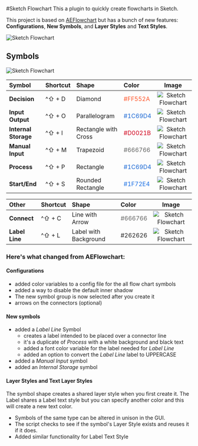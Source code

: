 #Sketch Flowchart
This a plugin to quickly create flowcharts in Sketch. 

This project is based on [AEFlowchart](https://github.com/tadija/AEFlowchart) but has a bunch of new features: **Configurations**, **New Symbols**, and **Layer Styles** and **Text Styles**.

![Sketch Flowchart](http://alienresident.net/demo/sketch-flowchart/sketch-flowchart.gif)

## Symbols
![Sketch Flowchart](http://alienresident.net/demo/sketch-flowchart/sketch-flowchart-menu.png)


| Symbol   	   | Shortcut | Shape   | Color   | Image |
|:------------|:----------|:--------|:--------|:--------:|
| **Decision**    | ^⇧ + D    | Diamond | <span style="color: #FF552A">#FF552A</span> | ![Sketch Flowchart](http://alienresident.net/demo/sketch-flowchart/symbols/decision.png) |
| **Input Output** | ^⇧ + O    | Parallelogram | <span style="color: #1C69D4">#1C69D4</span> | ![Sketch Flowchart](http://alienresident.net/demo/sketch-flowchart/symbols/input-output.png) |
| **Internal Storage** | ^⇧ + I  | Rectangle with Cross | <span style="color: #D0021B">#D0021B</span> | ![Sketch Flowchart](http://alienresident.net/demo/sketch-flowchart/symbols/internal-storage.png) |
| **Manual Input** | ^⇧ + M  | Trapezoid | <span style="color: #666766">#666766</span> | ![Sketch Flowchart](http://alienresident.net/demo/sketch-flowchart/symbols/manual-input.png) |
| **Process** | ^⇧ + P  | Rectangle | <span style="color: #1C69D4">#1C69D4</span> | ![Sketch Flowchart](http://alienresident.net/demo/sketch-flowchart/symbols/process.png) |
| **Start/End** | ^⇧ + S  | Rounded Rectangle | <span style="color: #1F72E4">#1F72E4</span> | ![Sketch Flowchart](http://alienresident.net/demo/sketch-flowchart/symbols/start-end.png) |

| Other   	   | Shortcut | Shape   | Color   | Image |
|:------------|:----------|:--------|:--------|:--------:|
| **Connect**    | ^⇧ + C    | Line with Arrow | <span style="color: #666766">#666766</span> | ![Sketch Flowchart](http://alienresident.net/demo/sketch-flowchart/symbols/arrow.png) |
| **Label Line** | ^⇧ + L    | Label with Background | <span style="color: #262626">#262626</span> | ![Sketch Flowchart](http://alienresident.net/demo/sketch-flowchart/symbols/label.png) |

### Here's what changed from AEFlowchart:
#### Configurations
* added color variables to a config file for the all flow chart symbols
* added a way to disable the default inner shadow
* The new symbol group is now selected after you create it
* arrows on the connectors (optional)

#### New symbols 
* added a *Label Line* Symbol
	* creates a label intended to be placed over a connector line  
  	* it's a duplicate of *Process* with a white background and black text
	* added a font color variable for the label needed for *Label Line* 
	* added an option to convert the *Label Line* label to UPPERCASE
* added a *Manual Input* symbol
* added an *Internal Storage* symbol

#### Layer Styles and Text Layer Styles

The symbol shape creates a shared layer style when you first create it. The Label shares a Label text style but you can specify another color and this will create a new text color.
 
* Symbols of the same type can be altered in unison in the GUI. 
* The script checks to see if the symbol's Layer Style exists and reuses it if it does.
* Added similar functionality for Label Text Style

